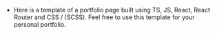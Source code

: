  - Here is a template of a portfolio page built using TS, JS,  React, React Router and CSS / (SCSS). Feel free to use this template for your personal portfolio.